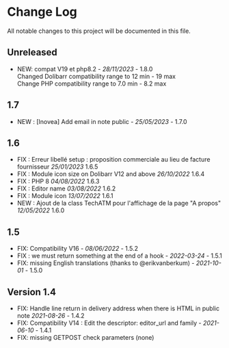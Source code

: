 # Change Log
All notable changes to this project will be documented in this file.

## Unreleased
- NEW: compat V19 et php8.2 - *28/11/2023* - 1.8.0  
Changed Dolibarr compatibility range to 12 min - 19 max  
Change PHP compatibility range to 7.0 min - 8.2 max

## 1.7
- NEW : [Inovea] Add email in note public - *25/05/2023* - 1.7.0

## 1.6

- FIX : Erreur libellé setup : proposition commerciale au lieu de facture fournisseur  *25/01/2023* 1.6.5
- FIX : Module icon size on Dolibarr V12 and above  *26/10/2022* 1.6.4
- FIX : PHP 8 *04/08/2022* 1.6.3
- FIX : Editor name *03/08/2022* 1.6.2
- FIX : Module icon *13/07/2022* 1.6.1
- NEW : Ajout de la class TechATM pour l'affichage de la page "A propos" *12/05/2022* 1.6.0

## 1.5
- FIX: Compatibility V16 - *08/06/2022* - 1.5.2
- FIX : we must return something at the end of a hook - *2022-03-24* - 1.5.1
- FIX: missing English translations (thanks to @erikvanberkum) - *2021-10-01* - 1.5.0

## Version 1.4

- FIX: Handle line return in delivery address when there is HTML in public note *2021-08-26* - 1.4.2
- FIX: Compatibility V14 : Edit the descriptor: editor_url and family - *2021-06-10* - 1.4.1
- FIX: missing GETPOST check parameters (none)
